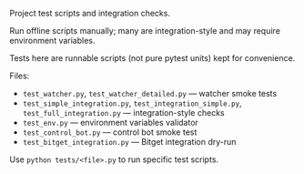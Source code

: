 Project test scripts and integration checks.

Run offline scripts manually; many are integration-style and may require environment variables.

Tests here are runnable scripts (not pure pytest units) kept for convenience.

Files:
- `test_watcher.py`, `test_watcher_detailed.py` — watcher smoke tests
- `test_simple_integration.py`, `test_integration_simple.py`, `test_full_integration.py` — integration-style checks
- `test_env.py` — environment variables validator
- `test_control_bot.py` — control bot smoke test
- `test_bitget_integration.py` — Bitget integration dry-run

Use `python tests/<file>.py` to run specific test scripts.

